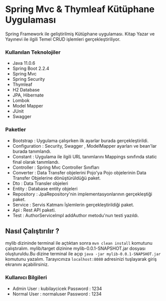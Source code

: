 # Spring Mvc & Thymleaf Kütüphane Uygulaması
Spring Framework ile geliştirilmiş Kütüphane uygulaması.
Kitap Yazar ve Yayınevi ile ilgili Temel CRUD işlemleri gerçekleştiriliyor.
  
### Kullanılan Teknolojiler
* Java 11.0.6
* Spring Boot 2.2.4
* Spring Mvc
* Spring Security
* Thymleaf
* H2 Database 
* JPA, Hibernate
* Lombok 
* Model Mapper 
* JUnit
* Swagger

### Paketler
* Bootstrap : Uygulama çalışırken ilk ayarlar burada gerçekleştirildi.
* Configuration : Security, Swagger , ModelMapper ayarları ve bean'lar burada tanımlandı.
* Constant   : Uygulama ile ilgili URL tanımlarını Mappings sınıfında static final olarak tanımlandı.
* Controller : Spring Mvc Controller Sınıfları
* Converter  : Data Transfer objelerini Pojo'ya Pojo objelerinin Data Transfer Objelerine dönüştürüldüğü paket.
* Dto        : Data Transler objeleri
* Entity     : Database entity objeleri
* Repository : JpaRepository'nin implementasyonlarının gerçekleştiği paket.
* Service    : Servis Katmanı İşlemlerin gerçekleştirildiği paket.
* Api        : Rest API paketi.
* Test       : AuthorServiceImpl addAuthor metodu'nun testi yazıldı.
 
 ## Nasıl Çalıştırılır ?
 mylib dizininde terminal ile açtıktan sonra ``` mvn clean install ``` komutunu çalıştıralım.
 mylib/target dizinine mylib-0.0.1-SNAPSHOT.jar dosyası oluşturuldu.Bu dizine terminal ile açıp ``` java -jar mylib-0.0.1-SNAPSHOT.jar  ``` komutunu yazalım. <Enter>
  Tarayıcınıza ``` localhost:8080 ``` adresinizi tuşlayarak giriş ekranını açabilirsiniz.

### Kullanıcı Bilgileri
 * Admin  User  : kubilaycicek Password : 1234 
 * Normal User  : normaluser   Password : 1234 
 

